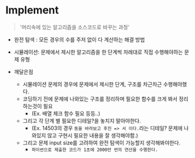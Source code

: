 # Implement
> '머리속에 있는 알고리즘을 소스코드로 바꾸는 과정'

- 완전 탐색 : 모든 경우의 수를 주저 없이 다 계산하는 해결 방법
- 시뮬레이션: 문제에서 제시한 알고리즘을 한 단계씩 차례대로 직접 수행해야하는 문제 유형

- 깨달은점
  - 시뮬레이션 문제의 경우에 문제에서 제시한 단계, 구조를 차근차근 수행해야했다.
  - 코딩하기 전에 문제에 나와있는 구조를 정리하며 필요한 함수를 크게 봐서 정리하는것이 필요
    - (Ex. 배열 체크 함수 필요 등등..)
  - 그리고 각 단계 별 필요한 디테일?을 놓치지 말아야한다.
    - (Ex. 14503의 경우 `동을 바라보고 후진 => 서 이다.`라는 디테일? 문제에 나와있지 않고 구현시 필요한 내용을 잘 생각해야함.)
  - 그리고 문제 input size를 고려하여 완전 탐색이 가능할지 생각해봐야한다.
    - `파이썬으로 제출한 코드가 1초에 2000만 번의 연산을 수행한다.`